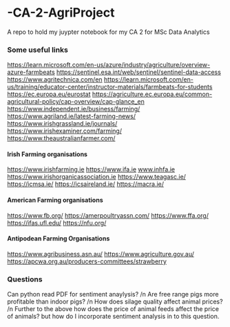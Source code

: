 # -CA-2-AgriProject
A repo to hold my juypter notebook for my CA 2 for MSc Data Analytics

### Some useful links 
  https://learn.microsoft.com/en-us/azure/industry/agriculture/overview-azure-farmbeats
  https://sentinel.esa.int/web/sentinel/sentinel-data-access
  https://www.agritechnica.com/en
  https://learn.microsoft.com/en-us/training/educator-center/instructor-materials/farmbeats-for-students
  https://ec.europa.eu/eurostat
  https://agriculture.ec.europa.eu/common-agricultural-policy/cap-overview/cap-glance_en
  https://www.independent.ie/business/farming/
  https://www.agriland.ie/latest-farming-news/
  https://www.irishgrassland.ie/journals/
  https://www.irishexaminer.com/farming/
  https://www.theaustralianfarmer.com/

#### Irish Farming organisations 
  https://www.irishfarming.ie
  https://www.ifa.ie
  www.inhfa.ie
  https://www.irishorganicassociation.ie
  https://www.teagasc.ie/
  https://icmsa.ie/
  https://icsaireland.ie/
  https://macra.ie/

#### American Farming organisations
  https://www.fb.org/
  https://amerpoultryassn.com/
  https://www.ffa.org/
  https://ifas.ufl.edu/
  https://nfu.org/
  
#### Antipodean Farming Organisations 
  https://www.agribusiness.asn.au/
  https://www.agriculture.gov.au/
  https://apcwa.org.au/producers-committees/strawberry
  
### Questions 
Can python read PDF for sentiment anaylysis? /n
Are free range pigs more profitable than indoor pigs? /n
How does silage quality affect animal prices? /n
Further to the above how does the price of animal feeds affect the price of animals? but how do I incorporate sentiment analysis in to this question. 
